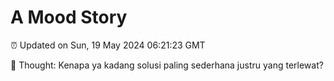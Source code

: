 # A Mood Story

⏰ Updated on Sun, 19 May 2024 06:21:23 GMT

💭 Thought: Kenapa ya kadang solusi paling sederhana justru yang terlewat?

